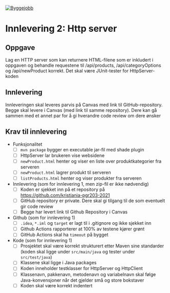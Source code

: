 [![Byggejobb](https://github.com/kristiania-pgr203-2021/pgr203-innlevering-2-mariestigen/actions/workflows/maven.yml/badge.svg)](https://github.com/kristiania-pgr203-2021/pgr203-innlevering-2-mariestigen/actions/workflows/maven.yml)
# Innlevering 2: Http server

## Oppgave

Lag en HTTP server som kan returnere HTML-filene som er inkludert i oppgaven og behandle requestene til /api/products, /api/categoryOptions og /api/newProduct korrekt. Det skal være JUnit-tester for HttpServer-koden

## Innlevering

Innleveringen skal leveres parvis på Canvas med link til GitHub-repository. Begge skal levere i Canvas (med link til
samme repository). Dere kan gå sammen med et annet par for å gi hverandre code review om dere ønsker

## Krav til innlevering

* Funksjonalitet
    * [ ] `mvn package` bygger en executable jar-fil med shade plugin
    * [ ] HttpServer lar brukeren vise websidene
    * [ ] `newProduct.html` henter og viser en liste over produktkategorier fra serveren
    * [ ] `newProduct.html` lagrer produkt til serveren
    * [ ] `listProducts.html` henter og viser produkter fra serveren
* Innlevering (som for innlevering 1, men zip-fil er ikke nødvendig)
    * [ ] Koden er sjekket inn på et repository på https://github.com/kristiania-pgr203-2021
    * [ ] GitHub repository er private. Dere skal gi tilgang til de som eventuelt gir code review
    * [ ] Begge har levert link til Github Repository i Canvas
* Github (som for innlevering 1)
    * [ ] `.idea`, `*.iml` og `target` er lagt til i .gitignore og ikke sjekket inn
    * [ ] Github Actions rapporterer at 100% av testene kjører grønt
    * [ ] GitHub Actions skal ha `timeout` på bygget
* Kode (som for innlevering 1)
    * [ ] Prosjektet skal være korrekt strukturert etter Maven sine standarder (koden skal ligge under `src/main/java` og tester under `src/test/java`)
    * [ ] Klassene skal ligge i Java packages
    * [ ] Koden inneholder testklasser for HttpServer og HttpClient
    * [ ] Klassenavn, pakkenavn, metodenavn og variabelnavn skal følge Java-konvensjoner når det gjelder små og store bokstaver
    * [ ] Koden skal være korrekt indentert
